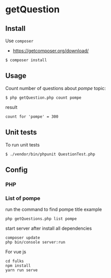 

# getQuestion

## Install

Use `composer`

- https://getcomposer.org/download/

```
$ composer install
```


## Usage

Count number of questions about *pompe* topic:

```
$ php getQuestion.php count pompe
```

result

```
count for 'pompe' = 300
```

## Unit tests

To run unit tests

```
$ ./vendor/bin/phpunit QuestionTest.php
```

## Config

### PHP

### List of pompe
run the command to find pompe title example
```
php getQuestions.php list pompe
```

start server after install all dependencies 
```
composer update
php bin/console server:run
```

For vue js 
```
cd fulks
npm install
yarn run serve
```

